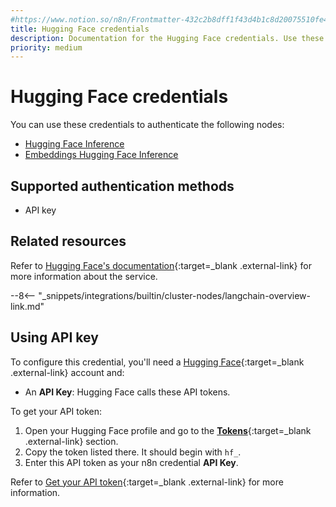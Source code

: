 ```yaml
---
#https://www.notion.so/n8n/Frontmatter-432c2b8dff1f43d4b1c8d20075510fe4
title: Hugging Face credentials
description: Documentation for the Hugging Face credentials. Use these credentials to authenticate Hugging Face in n8n, a workflow automation platform.
priority: medium
---
```


# Hugging Face credentials

You can use these credentials to authenticate the following nodes:

* [Hugging Face Inference](/integrations/builtin/cluster-nodes/sub-nodes/n8n-nodes-langchain.lmopenhuggingfaceinference/)
* [Embeddings Hugging Face Inference](/integrations/builtin/cluster-nodes/sub-nodes/n8n-nodes-langchain.embeddingshuggingfaceinference/)

## Supported authentication methods

- API key

## Related resources

Refer to [Hugging Face's documentation](https://huggingface.co/docs/api-inference/quicktour){:target=_blank .external-link} for more information about the service.

--8<-- "_snippets/integrations/builtin/cluster-nodes/langchain-overview-link.md"

## Using API key

To configure this credential, you'll need a [Hugging Face](https://huggingface.co/){:target=_blank .external-link} account and:

- An **API Key**: Hugging Face calls these API tokens.

To get your API token:

1. Open your Hugging Face profile and go to the [**Tokens**](https://huggingface.co/settings/tokens){:target=_blank .external-link} section.
2. Copy the token listed there. It should begin with `hf_`.
3. Enter this API token as your n8n credential **API Key**.

Refer to [Get your API token](https://huggingface.co/docs/api-inference/quicktour#get-your-api-token){:target=_blank .external-link} for more information.
